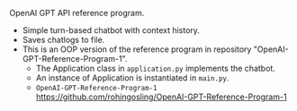 OpenAI GPT API reference program.
- Simple turn-based chatbot with context history.
- Saves chatlogs to file.
- This is an OOP version of the reference program in repository "OpenAI-GPT-Reference-Program-1".  
  - The Application class in `application.py` implements the chatbot.
  - An instance of Application is instantiated in `main.py`.
  - `OpenAI-GPT-Reference-Program-1` https://github.com/rohingosling/OpenAI-GPT-Reference-Program-1
